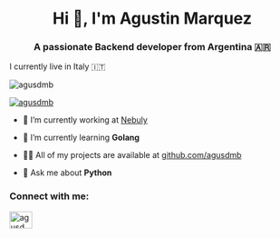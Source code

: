 <h1 align="center">Hi 👋, I'm Agustin Marquez</h1>
<h3 align="center">A passionate Backend developer from Argentina 🇦🇷</h3>

I currently live in Italy 🇮🇹

<p align="left"> <img src="https://komarev.com/ghpvc/?username=agusdmb&label=Profile%20views&color=0e75b6&style=flat" alt="agusdmb" /> </p>

<p align="left"> <a href="https://twitter.com/agusdmb" target="blank"><img src="https://img.shields.io/twitter/follow/agusdmb?logo=twitter&style=for-the-badge" alt="agusdmb" /></a> </p>

- 🔭 I’m currently working at [Nebuly](https://www.nebuly.com/)

- 🌱 I’m currently learning **Golang**

- 👨‍💻 All of my projects are available at [github.com/agusdmb](github.com/agusdmb)

- 💬 Ask me about **Python**

<h3 align="left">Connect with me:</h3>
<p align="left">
<a href="https://twitter.com/agusdmb" target="blank"><img align="center" src="https://raw.githubusercontent.com/rahuldkjain/github-profile-readme-generator/master/src/images/icons/Social/twitter.svg" alt="agusdmb" height="30" width="40" /></a>
</p>
